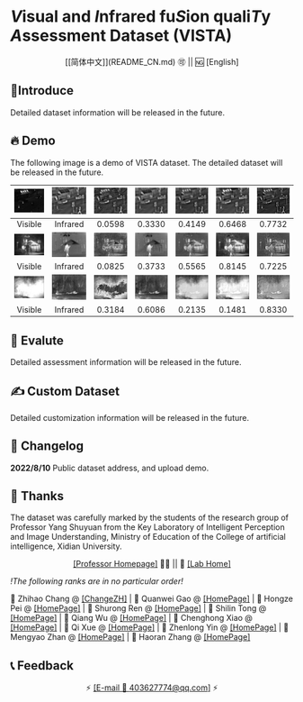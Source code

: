 # ***V***isual and ***I***nfrared fu***S***ion quali***T***y ***A***ssessment Dataset (VISTA) 

</div>

<div align="center">
[[简体中文]](README_CN.md) 🉑 || 🆖 [English]

</div>

## 📝Introduce

Detailed dataset information will be released in the future.

## 🔥 Demo

The following image is a demo of VISTA dataset. The detailed dataset will be released in the future.

|           ![](demo/Vis/2.jpg)            |           ![](demo/Inf/2.jpg)            |           ![](demo/CBF/2.jpg)            |           ![](demo/GTF/2.jpg)            |           ![](demo/NestFuse/2.jpg)            |           ![](demo/CNN/2.jpg)            |           ![](demo/MDLATLRR/2.jpg)            |
| :--------------------------------------: | :--------------------------------------: | :--------------------------------------: | :--------------------------------------: | :-------------------------------------------: | :--------------------------------------: | :-------------------------------------------: |
|                 Visible                  |                 Infrared                 |                  0.0598                  |                  0.3330                  |                    0.4149                     |                  0.6468                  |                    0.7732                     |
|      ![](demo/Vis/Kaptein_1654.jpg)      |      ![](demo/Inf/Kaptein_1654.jpg)      |      ![](demo/CBF/Kaptein_1654.jpg)      |      ![](demo/GTF/Kaptein_1654.jpg)      |      ![](demo/NestFuse/Kaptein_1654.jpg)      |      ![](demo/CNN/Kaptein_1654.jpg)      |      ![](demo/MDLATLRR/Kaptein_1654.jpg)      |
|                 Visible                  |                 Infrared                 |                  0.0825                  |                  0.3733                  |                    0.5565                     |                  0.8145                  |                    0.7225                     |
| ![](demo/Vis/soldier_behind_smoke_2.jpg) | ![](demo/Inf/soldier_behind_smoke_2.jpg) | ![](demo/CBF/soldier_behind_smoke_2.jpg) | ![](demo/GTF/soldier_behind_smoke_2.jpg) | ![](demo/NestFuse/soldier_behind_smoke_2.jpg) | ![](demo/CNN/soldier_behind_smoke_2.jpg) | ![](demo/MDLATLRR/soldier_behind_smoke_2.jpg) |
|                 Visible                  |                 Infrared                 |                  0.3184                  |                  0.6086                  |                    0.2135                     |                  0.1481                  |                    0.8330                     |

## 🧰 Evalute

Detailed assessment information will be released in the future.

## ✍ Custom Dataset

Detailed customization information will be released in the future.

## 🔧 Changelog

**2022/8/10** Public dataset address, and upload demo.

## 🌸 Thanks

The dataset was carefully marked by the students of the research group of Professor Yang Shuyuan from the Key Laboratory of Intelligent Perception and Image Understanding, Ministry of Education
of the College of artificial intelligence, Xidian University.

</div>

<div align="center">


[[Professor Homepage]](https://www.xidian.edu.cn/info/1020/3100.htm) 👩‍🏫 || 🏫 [[Lab Home]](https://ipiu.xidian.edu.cn/)

</div>

*!The following ranks are in no particular order!*

📍 Zhihao Chang @ [[ChangeZH]](https://github.com/ChangeZH) | 📍 Quanwei Gao @ [[HomePage]]() | 📍 Hongze Pei @ [[HomePage]]() | 📍 Shurong Ren @ [[HomePage]]() | 📍 Shilin Tong @ [[HomePage]]() | 📍 Qiang Wu @ [[HomePage]]() | 📍 Chenghong Xiao @ [[HomePage]]() | 📍 Qi Xue @ [[HomePage]]() | 📍 Zhenlong Yin @ [[HomePage]]() | 📍 Mengyao Zhan @ [[HomePage]]() | 📍 Haoran Zhang @ [[HomePage]]() 

## 📞 Feedback

</div>

<div align="center">

⚡ [[E-mail 📮 403627774@qq.com]](403627774@qq.com) ⚡

</div>
